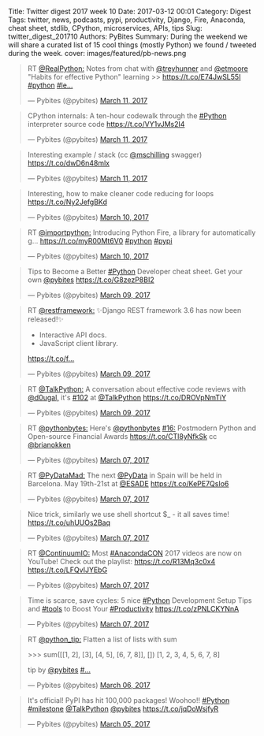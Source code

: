 Title: Twitter digest 2017 week 10
Date: 2017-03-12 00:01
Category: Digest
Tags: twitter, news, podcasts, pypi, productivity, Django, Fire, Anaconda, cheat sheet, stdlib, CPython, microservices, APIs, tips
Slug: twitter_digest_201710
Authors: PyBites
Summary: During the weekend we will share a curated list of 15 cool things (mostly Python) we found / tweeted during the week. 
cover: images/featured/pb-news.png

<script src='//platform.twitter.com/widgets.js'></script> 

<blockquote class="twitter-tweet"><p>RT <a href="https://twitter.com/@RealPython:" target="_blank">@RealPython:</a> Notes from chat with <a href="https://twitter.com/@treyhunner" target="_blank">@treyhunner</a> and <a href="https://twitter.com/@etmoore" target="_blank">@etmoore</a> "Habits for effective Python" learning &gt;&gt; <a href="https://t.co/E74JwSL55I" title="https://t.co/E74JwSL55I" target="_blank">https://t.co/E74JwSL55I</a> <a href="https://twitter.com/search/#python" target="_blank">#python</a> <a href="https://twitter.com/search/#le…" target="_blank">#le…</a></p>— Pybites (@pybites) <a href="https://twitter.com/pybites/status/840661901692547077" data-datetime="2017-03-11T20:33:10+00:00">March 11, 2017</a></blockquote>

<blockquote class="twitter-tweet"><p>CPython internals: A ten-hour codewalk through the <a href="https://twitter.com/search/#Python" target="_blank">#Python</a> interpreter source code <a href="https://t.co/VY1vJMs2I4" title="https://t.co/VY1vJMs2I4" target="_blank">https://t.co/VY1vJMs2I4</a></p>— Pybites (@pybites) <a href="https://twitter.com/pybites/status/840495935645978624" data-datetime="2017-03-11T09:33:41+00:00">March 11, 2017</a></blockquote>

<blockquote class="twitter-tweet"><p>Interesting example / stack (cc <a href="https://twitter.com/@mschilling" target="_blank">@mschilling</a> swagger) <a href="https://t.co/dwD6n48mlx" title="https://t.co/dwD6n48mlx" target="_blank">https://t.co/dwD6n48mlx</a></p>— Pybites (@pybites) <a href="https://twitter.com/pybites/status/840492917940736000" data-datetime="2017-03-11T09:21:41+00:00">March 11, 2017</a></blockquote>

<blockquote class="twitter-tweet"><p>Interesting, how to make cleaner code reducing for loops <a href="https://t.co/Ny2JefgBKd" title="https://t.co/Ny2JefgBKd" target="_blank">https://t.co/Ny2JefgBKd</a></p>— Pybites (@pybites) <a href="https://twitter.com/pybites/status/840341142705188864" data-datetime="2017-03-10T23:18:35+00:00">March 10, 2017</a></blockquote>

<blockquote class="twitter-tweet"><p>RT <a href="https://twitter.com/@importpython:" target="_blank">@importpython:</a> Introducing Python Fire, a library for automatically g... <a href="https://t.co/myR00Mt6V0" title="https://t.co/myR00Mt6V0" target="_blank">https://t.co/myR00Mt6V0</a> <a href="https://twitter.com/search/#python" target="_blank">#python</a> <a href="https://twitter.com/search/#pypi" target="_blank">#pypi</a></p>— Pybites (@pybites) <a href="https://twitter.com/pybites/status/840332684220104704" data-datetime="2017-03-10T22:44:59+00:00">March 10, 2017</a></blockquote>

<blockquote class="twitter-tweet"><p>Tips to Become a Better <a href="https://twitter.com/search/#Python" target="_blank">#Python</a> Developer cheat sheet. Get your own <a href="https://twitter.com/@pybites" target="_blank">@pybites</a> <a href="https://t.co/G8zezP8BI2" title="https://t.co/G8zezP8BI2" target="_blank">https://t.co/G8zezP8BI2</a></p>— Pybites (@pybites) <a href="https://twitter.com/pybites/status/839978023571058688" data-datetime="2017-03-09T23:15:41+00:00">March 09, 2017</a></blockquote>

<blockquote class="twitter-tweet"><p>RT <a href="https://twitter.com/@restframework:" target="_blank">@restframework:</a> ✨Django REST framework 3.6 has now been released!✨

* Interactive API docs.
* JavaScript client library.

<a href="https://t.co/f…" title="https://t.co/f…" target="_blank">https://t.co/f…</a></p>— Pybites (@pybites) <a href="https://twitter.com/pybites/status/839918488428941312" data-datetime="2017-03-09T19:19:07+00:00">March 09, 2017</a></blockquote>

<blockquote class="twitter-tweet"><p>RT <a href="https://twitter.com/@TalkPython:" target="_blank">@TalkPython:</a> A conversation about effective code reviews with <a href="https://twitter.com/@d0ugal," target="_blank">@d0ugal,</a> it's <a href="https://twitter.com/search/#102" target="_blank">#102</a> at <a href="https://twitter.com/@TalkPython" target="_blank">@TalkPython</a>  <a href="https://t.co/DROVpNmTiY" title="https://t.co/DROVpNmTiY" target="_blank">https://t.co/DROVpNmTiY</a></p>— Pybites (@pybites) <a href="https://twitter.com/pybites/status/839735176171294720" data-datetime="2017-03-09T07:10:42+00:00">March 09, 2017</a></blockquote>

<blockquote class="twitter-tweet"><p>RT <a href="https://twitter.com/@pythonbytes:" target="_blank">@pythonbytes:</a> Here's <a href="https://twitter.com/@pythonbytes" target="_blank">@pythonbytes</a> <a href="https://twitter.com/search/#16:" target="_blank">#16:</a> Postmodern Python and Open-source Financial Awards <a href="https://t.co/CTl8yNfkSk" title="https://t.co/CTl8yNfkSk" target="_blank">https://t.co/CTl8yNfkSk</a> cc <a href="https://twitter.com/@brianokken" target="_blank">@brianokken</a></p>— Pybites (@pybites) <a href="https://twitter.com/pybites/status/839145999834759168" data-datetime="2017-03-07T16:09:31+00:00">March 07, 2017</a></blockquote>

<blockquote class="twitter-tweet"><p>RT <a href="https://twitter.com/@PyDataMad:" target="_blank">@PyDataMad:</a> The next <a href="https://twitter.com/@PyData" target="_blank">@PyData</a> in Spain will be held in Barcelona. May 19th-21st at <a href="https://twitter.com/@ESADE" target="_blank">@ESADE</a>  <a href="https://t.co/KePE7QsIo6" title="https://t.co/KePE7QsIo6" target="_blank">https://t.co/KePE7QsIo6</a></p>— Pybites (@pybites) <a href="https://twitter.com/pybites/status/839145487739531265" data-datetime="2017-03-07T16:07:29+00:00">March 07, 2017</a></blockquote>

<blockquote class="twitter-tweet"><p>Nice trick, similarly we use shell shortcut $_ - it all saves time! <a href="https://t.co/uhUUOs2Baq" title="https://t.co/uhUUOs2Baq" target="_blank">https://t.co/uhUUOs2Baq</a></p>— Pybites (@pybites) <a href="https://twitter.com/pybites/status/839066216744513536" data-datetime="2017-03-07T10:52:29+00:00">March 07, 2017</a></blockquote>

<blockquote class="twitter-tweet"><p>RT <a href="https://twitter.com/@ContinuumIO:" target="_blank">@ContinuumIO:</a> Most <a href="https://twitter.com/search/#AnacondaCON" target="_blank">#AnacondaCON</a> 2017 videos are now on YouTube! Check out the playlist: <a href="https://t.co/R13Mq3c0x4" title="https://t.co/R13Mq3c0x4" target="_blank">https://t.co/R13Mq3c0x4</a> <a href="https://t.co/LFQvIJYEbG" title="https://t.co/LFQvIJYEbG" target="_blank">https://t.co/LFQvIJYEbG</a></p>— Pybites (@pybites) <a href="https://twitter.com/pybites/status/839065750576975874" data-datetime="2017-03-07T10:50:38+00:00">March 07, 2017</a></blockquote>

<blockquote class="twitter-tweet"><p>Time is scarce, save cycles: 5 nice <a href="https://twitter.com/search/#Python" target="_blank">#Python</a> Development Setup Tips and <a href="https://twitter.com/search/#tools" target="_blank">#tools</a> to Boost Your <a href="https://twitter.com/search/#Productivity" target="_blank">#Productivity</a> <a href="https://t.co/zPNLCKYNnA" title="https://t.co/zPNLCKYNnA" target="_blank">https://t.co/zPNLCKYNnA</a></p>— Pybites (@pybites) <a href="https://twitter.com/pybites/status/839045900769054720" data-datetime="2017-03-07T09:31:46+00:00">March 07, 2017</a></blockquote>

<blockquote class="twitter-tweet"><p>RT <a href="https://twitter.com/@python_tip:" target="_blank">@python_tip:</a> Flatten a list of lists with sum

&gt;&gt;&gt; sum([[1, 2], [3], [4, 5], [6, 7, 8]], [])
[1, 2, 3, 4, 5, 6, 7, 8]

tip by <a href="https://twitter.com/@pybites" target="_blank">@pybites</a> <a href="https://twitter.com/search/#…" target="_blank">#…</a></p>— Pybites (@pybites) <a href="https://twitter.com/pybites/status/838733068462616577" data-datetime="2017-03-06T12:48:41+00:00">March 06, 2017</a></blockquote>

<blockquote class="twitter-tweet"><p>It's official! PyPI has hit 100,000 packages! Woohoo!! <a href="https://twitter.com/search/#Python" target="_blank">#Python</a> <a href="https://twitter.com/search/#milestone" target="_blank">#milestone</a> <a href="https://twitter.com/@TalkPython" target="_blank">@TalkPython</a> <a href="https://twitter.com/@pybites" target="_blank">@pybites</a> <a href="https://t.co/jqDoWsjfyR" title="https://t.co/jqDoWsjfyR" target="_blank">https://t.co/jqDoWsjfyR</a></p>— Pybites (@pybites) <a href="https://twitter.com/pybites/status/838178449999081472" data-datetime="2017-03-05T00:04:49+00:00">March 05, 2017</a></blockquote>

